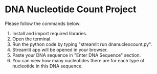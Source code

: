 # DNA Nucleotide Count Project

Please follow the commands below:

1. Install and import required libraries.
2. Open the terminal.
3. Run the python code by typing "streamlit run dnanucleocount.py".
4. Streamlit app will be opened in your browser.
5. Paste your DNA sequence in "Enter DNA Sequence" section.
6. You can view how many nucleotides there are for each type of nucleotide in this DNA sequence.